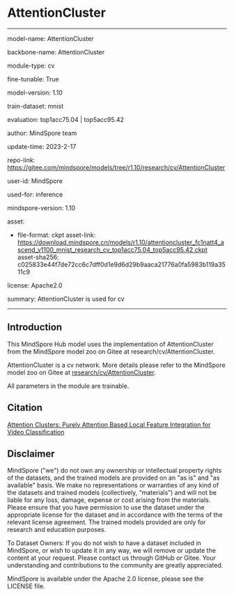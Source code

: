 # AttentionCluster

---

model-name: AttentionCluster

backbone-name: AttentionCluster

module-type: cv

fine-tunable: True

model-version: 1.10

train-dataset: mnist

evaluation: top1acc75.04 | top5acc95.42

author: MindSpore team

update-time: 2023-2-17

repo-link: <https://gitee.com/mindspore/models/tree/r1.10/research/cv/AttentionCluster>

user-id: MindSpore

used-for: inference

mindspore-version: 1.10

asset:

-
    file-format: ckpt
    asset-link: <https://download.mindspore.cn/models/r1.10/attentioncluster_fc1natt4_ascend_v1100_mnist_research_cv_top1acc75.04_top5acc95.42.ckpt>
    asset-sha256: c025833e44f7de72cc6c7dff0d1e9d6d29b9aaca21776a0fa5983b119a3511c9

license: Apache2.0

summary: AttentionCluster is used for cv

---

## Introduction

This MindSpore Hub model uses the implementation of AttentionCluster from the MindSpore model zoo on Gitee at research/cv/AttentionCluster.

AttentionCluster is a cv network. More details please refer to the MindSpore model zoo on Gitee at [research/cv/AttentionCluster](https://gitee.com/mindspore/models/blob/r1.10/research/cv/AttentionCluster/README_CN.md).

All parameters in the module are trainable.

## Citation

[Attention Clusters: Purely Attention Based Local Feature Integration for Video Classification](https://arxiv.org/pdf/1711.09550.pdf)

## Disclaimer

MindSpore ("we") do not own any ownership or intellectual property rights of the datasets, and the trained models are provided on an "as is" and "as available" basis. We make no representations or warranties of any kind of the datasets and trained models (collectively, “materials”) and will not be liable for any loss, damage, expense or cost arising from the materials. Please ensure that you have permission to use the dataset under the appropriate license for the dataset and in accordance with the terms of the relevant license agreement. The trained models provided are only for research and education purposes.

To Dataset Owners: If you do not wish to have a dataset included in MindSpore, or wish to update it in any way, we will remove or update the content at your request. Please contact us through GitHub or Gitee. Your understanding and contributions to the community are greatly appreciated.

MindSpore is available under the Apache 2.0 license, please see the LICENSE file.
